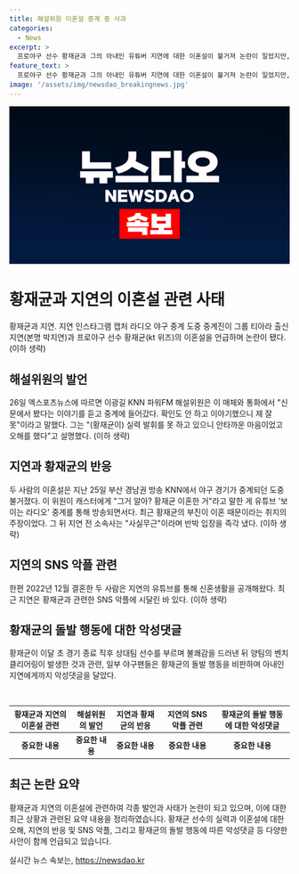 ```yaml
---
title: 해설위원 이혼설 중계 중 사과
categories:
  - News
excerpt: >
  프로야구 선수 황재균과 그의 아내인 유튜버 지연에 대한 이혼설이 불거져 논란이 일었지만, 해당 해설위원은 사과하며 사태를 일단락시켰다. 황재균의 부진을 이혼으로 해석한 발언은 사실이 아니었고, 지연의 소속사도 해당 주장을 사실무근으로 반박했다. 최근에는 지연이 황재균과 관련한 악플에 시달리고 있으며, 일부 야구팬들의 비난으로부터도 피해를 입었다. 이에 대해 해당 해설위원은 사과하고 반성하며 앞으로 주의하겠다는 입장을 전했다.
feature_text: >
  프로야구 선수 황재균과 그의 아내인 유튜버 지연에 대한 이혼설이 불거져 논란이 일었지만, 해당 해설위원은 사과하며 사태를 일단락시켰다. 황재균의 부진을 이혼으로 해석한 발언은 사실이 아니었고, 지연의 소속사도 해당 주장을 사실무근으로 반박했다. 최근에는 지연이 황재균과 관련한 악플에 시달리고 있으며, 일부 야구팬들의 비난으로부터도 피해를 입었다. 이에 대해 해당 해설위원은 사과하고 반성하며 앞으로 주의하겠다는 입장을 전했다.
image: '/assets/img/newsdao_breakingnews.jpg'
---
```


<p><img src="/assets/img/newsdao_breakingnews.jpg" alt="pcversion 속보" /></p>

<h1>황재균과 지연의 이혼설 관련 사태</h1>

<p data-ke-size="size16">황재균과 지연. 지연 인스타그램 캡처 라디오 야구 중계 도중 중계진이 그룹 티아라 출신 지연(본명 박지연)과 프로야구 선수 황재균(kt 위즈)의 이혼설을 언급하며 논란이 됐다. (이하 생략)</p>

<h2 data-ke-size="size26">해설위원의 발언</h2>

<p data-ke-size="size16">26일 엑스포츠뉴스에 따르면 이광길 KNN 파워FM 해설위원은 이 매체와 통화에서 "신문에서 봤다는 이야기를 듣고 중계에 들어갔다. 확인도 안 하고 이야기했으니 제 잘못"이라고 말했다. 그는 "(황재균이) 실력 발휘를 못 하고 있으니 안타까운 마음이었고 오해를 했다"고 설명했다. (이하 생략)</p>

<h2 data-ke-size="size26">지연과 황재균의 반응</h2>

<p data-ke-size="size16">두 사람의 이혼설은 지난 25일 부산 경남권 방송 KNN에서 야구 경기가 중계되던 도중 불거졌다. 이 위원이 캐스터에게 "그거 알아? 황재균 이혼한 거"라고 말한 게 유튜브 '보이는 라디오' 중계를 통해 방송되면서다. 최근 황재균의 부진이 이혼 때문이라는 취지의 주장이었다. 그 뒤 지연 전 소속사는 "사실무근"이라며 반박 입장을 즉각 냈다. (이하 생략)</p>

<h2 data-ke-size="size26">지연의 SNS 악플 관련</h2>

<p data-ke-size="size16">한편 2022년 12월 결혼한 두 사람은 지연의 유튜브를 통해 신혼생활을 공개해왔다. 최근 지연은 황재균과 관련한 SNS 악플에 시달린 바 있다. (이하 생략)</p>

<h2 data-ke-size="size26">황재균의 돌발 행동에 대한 악성댓글</h2>

<p data-ke-size="size16">황재균이 이달 초 경기 종료 직후 상대팀 선수를 부르며 불쾌감을 드러낸 뒤 양팀의 벤치클리어링이 발생한 것과 관련, 일부 야구팬들은 황재균의 돌발 행동을 비판하며 아내인 지연에게까지 악성댓글을 달았다.</p>

<p data-ke-size="size16">&nbsp;</p>

<table>
    <thead>
        <tr>
            <th>황재균과 지연의 이혼설 관련</th>
            <th>해설위원의 발언</th>
            <th>지연과 황재균의 반응</th>
            <th>지연의 SNS 악플 관련</th>
            <th>황재균의 돌발 행동에 대한 악성댓글</th>
        </tr>
    </thead>
    <tbody>
        <tr>
            <td style="text-align: center; height: 17px;"><b>중요한 내용</b></td>
            <td style="text-align: center; height: 17px;"><b>중요한 내용</b></td>
            <td style="text-align: center; height: 17px;"><b>중요한 내용</b></td>
            <td style="text-align: center; height: 17px;"><b>중요한 내용</b></td>
            <td style="text-align: center; height: 17px;"><b>중요한 내용</td>
        </tr>
    </tbody>
</table>

<h2 data-ke-size="size26">최근 논란 요약</h2>

<p data-ke-size="size16">황재균과 지연의 이혼설에 관련하여 각종 발언과 사태가 논란이 되고 있으며, 이에 대한 최근 상황과 관련된 요약 내용을 정리하였습니다. 황재균 선수의 실력과 이혼설에 대한 오해, 지연의 반응 및 SNS 악플, 그리고 황재균의 돌발 행동에 따른 악성댓글 등 다양한 사안이 함께 언급되고 있습니다.</p>
실시간 뉴스 속보는, <a href="https://newsdao.kr" rel="dofollow">https://newsdao.kr</a>


